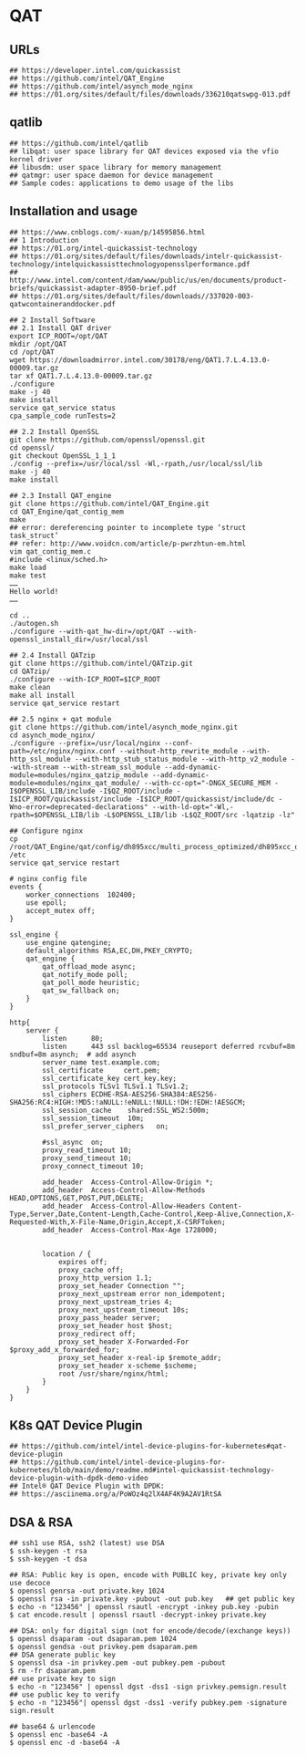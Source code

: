 QAT
===

## URLs

    ## https://developer.intel.com/quickassist
    ## https://github.com/intel/QAT_Engine
    ## https://github.com/intel/asynch_mode_nginx
    ## https://01.org/sites/default/files/downloads/336210qatswpg-013.pdf


## qatlib

    ## https://github.com/intel/qatlib
    ## libqat: user space library for QAT devices exposed via the vfio kernel driver
    ## libusdm: user space library for memory management
    ## qatmgr: user space daemon for device management
    ## Sample codes: applications to demo usage of the libs

## Installation and usage

    ## https://www.cnblogs.com/-xuan/p/14595856.html
    ## 1 Introduction
    ## https://01.org/intel-quickassist-technology
    ## https://01.org/sites/default/files/downloads/intelr-quickassist-technology/intelquickassisttechnologyopensslperformance.pdf
    ## http://www.intel.com/content/dam/www/public/us/en/documents/product-briefs/quickassist-adapter-8950-brief.pdf
    ## https://01.org/sites/default/files/downloads//337020-003-qatwcontaineranddocker.pdf

    ## 2 Install Software
    ## 2.1 Install QAT driver
    export ICP_ROOT=/opt/QAT
    mkdir /opt/QAT
    cd /opt/QAT
    wget https://downloadmirror.intel.com/30178/eng/QAT1.7.L.4.13.0-00009.tar.gz
    tar xf QAT1.7.L.4.13.0-00009.tar.gz
    ./configure
    make -j 40
    make install
    service qat_service status
    cpa_sample_code runTests=2

    ## 2.2 Install OpenSSL
    git clone https://github.com/openssl/openssl.git
    cd openssl/
    git checkout OpenSSL_1_1_1
    ./config --prefix=/usr/local/ssl -Wl,-rpath,/usr/local/ssl/lib
    make -j 40
    make install

    ## 2.3 Install QAT_engine
    git clone https://github.com/intel/QAT_Engine.git
    cd QAT_Engine/qat_contig_mem
    make    
    ## error: dereferencing pointer to incomplete type ‘struct task_struct’ 
    ## refer: http://www.voidcn.com/article/p-pwrzhtun-em.html
    vim qat_contig_mem.c
    #include <linux/sched.h>
    make load
    make test
    ……
    Hello world!
    ……

    cd ..
    ./autogen.sh
    ./configure --with-qat_hw-dir=/opt/QAT --with-openssl_install_dir=/usr/local/ssl

    ## 2.4 Install QATzip
    git clone https://github.com/intel/QATzip.git
    cd QATzip/
    ./configure --with-ICP_ROOT=$ICP_ROOT
    make clean
    make all install
    service qat_service restart

    ## 2.5 nginx + qat module
    git clone https://github.com/intel/asynch_mode_nginx.git
    cd asynch_mode_nginx/
    ./configure --prefix=/usr/local/nginx --conf-path=/etc/nginx/nginx.conf --without-http_rewrite_module --with-http_ssl_module --with-http_stub_status_module --with-http_v2_module --with-stream --with-stream_ssl_module --add-dynamic-module=modules/nginx_qatzip_module --add-dynamic-module=modules/nginx_qat_module/ --with-cc-opt="-DNGX_SECURE_MEM -I$OPENSSL_LIB/include -I$QZ_ROOT/include -I$ICP_ROOT/quickassist/include -I$ICP_ROOT/quickassist/include/dc -Wno-error=deprecated-declarations" --with-ld-opt="-Wl,-rpath=$OPENSSL_LIB/lib -L$OPENSSL_LIB/lib -L$QZ_ROOT/src -lqatzip -lz"

    ## Configure nginx
    cp /root/QAT_Engine/qat/config/dh895xcc/multi_process_optimized/dh895xcc_dev0.conf  /etc
    service qat_service restart

    # nginx config file
    events {
        worker_connections  102400;
        use epoll;
        accept_mutex off;
    }

    ssl_engine {
        use_engine qatengine;
        default_algorithms RSA,EC,DH,PKEY_CRYPTO;
        qat_engine {
            qat_offload_mode async;
            qat_notify_mode poll;
            qat_poll_mode heuristic;
            qat_sw_fallback on;
        }
    }

    http{
        server {
            listen      80;
            listen      443 ssl backlog=65534 reuseport deferred rcvbuf=8m sndbuf=8m asynch;  # add asynch
            server_name test.example.com;
            ssl_certificate     cert.pem;
            ssl_certificate_key cert_key.key;
            ssl_protocols TLSv1 TLSv1.1 TLSv1.2;
            ssl_ciphers ECDHE-RSA-AES256-SHA384:AES256-SHA256:RC4:HIGH:!MD5:!aNULL:!eNULL:!NULL:!DH:!EDH:!AESGCM;
            ssl_session_cache    shared:SSL_WS2:500m;
            ssl_session_timeout  10m;
            ssl_prefer_server_ciphers   on;

            #ssl_async  on;
            proxy_read_timeout 10;
            proxy_send_timeout 10;
            proxy_connect_timeout 10;

            add_header  Access-Control-Allow-Origin *;
            add_header  Access-Control-Allow-Methods HEAD,OPTIONS,GET,POST,PUT,DELETE;
            add_header  Access-Control-Allow-Headers Content-Type,Server,Date,Content-Length,Cache-Control,Keep-Alive,Connection,X-Requested-With,X-File-Name,Origin,Accept,X-CSRFToken;
            add_header  Access-Control-Max-Age 1728000;


            location / {
                expires off;
                proxy_cache off;
                proxy_http_version 1.1;
                proxy_set_header Connection "";
                proxy_next_upstream error non_idempotent;
                proxy_next_upstream_tries 4;
                proxy_next_upstream_timeout 10s;
                proxy_pass_header server;
                proxy_set_header host $host;
                proxy_redirect off;
                proxy_set_header X-Forwarded-For $proxy_add_x_forwarded_for;
                proxy_set_header x-real-ip $remote_addr;
                proxy_set_header x-scheme $scheme;
                root /usr/share/nginx/html;
            }
        }
    }


## K8s QAT Device Plugin

    ## https://github.com/intel/intel-device-plugins-for-kubernetes#qat-device-plugin
    ## https://github.com/intel/intel-device-plugins-for-kubernetes/blob/main/demo/readme.md#intel-quickassist-technology-device-plugin-with-dpdk-demo-video
    ## Intel® QAT Device Plugin with DPDK:
    ## https://asciinema.org/a/PoWOz4q2lX4AF4K9A2AV1RtSA

## DSA & RSA

    ## ssh1 use RSA, ssh2 (latest) use DSA
    $ ssh-keygen -t rsa
    $ ssh-keygen -t dsa

    ## RSA: Public key is open, encode with PUBLIC key, private key only use decoce
    $ openssl genrsa -out private.key 1024
    $ openssl rsa -in private.key -pubout -out pub.key   ## get public key
    $ echo -n "123456" | openssl rsautl -encrypt -inkey pub.key -pubin
    $ cat encode.result | openssl rsautl -decrypt-inkey private.key

    ## DSA: only for digital sign (not for encode/decode/(exchange keys))
    $ openssl dsaparam -out dsaparam.pem 1024
    $ openssl gendsa -out privkey.pem dsaparam.pem
    ## DSA generate public key
    $ openssl dsa -in privkey.pem -out pubkey.pem -pubout
    $ rm -fr dsaparam.pem
    ## use private key to sign
    $ echo -n "123456" | openssl dgst -dss1 -sign privkey.pemsign.result
    ## use public key to verify
    $ echo -n "123456"| openssl dgst -dss1 -verify pubkey.pem -signature sign.result

    ## base64 & urlencode
    $ openssl enc -base64 -A
    $ openssl enc -d -base64 -A
